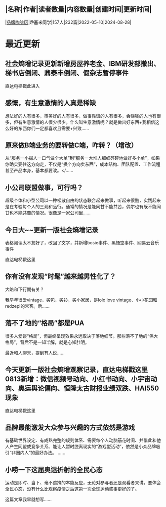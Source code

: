 |名称|作者|读者数量|内容数量|创建时间|更新时间|
---
|[品牌咖啡因](https://xiaobot.net/p/Brandaffeine?refer=0b133df9-27dc-423b-8101-639049001c13)|@塞米同学|157人|232篇|2022-05-10|2024-08-28|

# 最近更新
## 社会熵增记录更新新增房屋养老金、IBM研发部撤出、梯书店倒闭、鼎泰丰倒闭、假杂志暂停事件

直达电梯戳此进入

## 感慨，有生意激情的人真是稀缺
想法好的人有很多，审美好的人有很多，做事靠谱的人有很多，会赚钱的人也有很多，但有生意激情的人很少很少。什么叫生意激情呢？就是做出好东西+我相信这么好的东西你们一定都喜欢且需要+兴致......
## 原来做B端业务的要转做C端，咋转？（增改）
从“服务一小撮人一口气做个大单”到“服务一大堆人细细碎碎地做好多小单”，如果你确实要往这方向走，不仅是“换个方向卖东西”，成本结构、团队配置、工作流程甚至产品本身，基本都要改。</......
## 小公司联盟做事，可行吗？
超级个体和小型公司以一种松散自由的状态联合起来做事，听起来很酷，实践起来是在考验每个人的三观和品行。通常的情况是能同甘不能共苦，偶尔也有既不能同甘也不能共苦的情况。很像是一家公司里......
## 今日大~~更新一版社会熵增记录
表格阅读太不友好了，改回了文字，并新增bosie事件、黑悟空事件、网易云音乐事件

直达电梯戳这里

## 你有没有发现“时髦”越来越男性化了？
大略和下行期有关？


我早年很爱vintage，买包，买衫，买小家居，是lolo love vintage、小小花园和redzepi的常客。后......
## 落不了地的“格局”都是PUA
很多人爱谈“格局”，但最终呈现效果永远取决于落地细节。那些落不了地的“伟大格局”，背后不是一知半解，就是心知肚明。


最近和人聊天，提到有人说......
## 今天更新一版社会熵增观察记录，直达电梯戳这里0813新增：微信视频号动向、小红书动向、小宇宙动向、奥运舆论偏向、恒隆太古财报业绩双跌、HAI550现象

直达电梯戳这里

## 品牌最能激发大众参与兴趣的方式依然是游戏
有基础世界设定、有成熟完整的规则体系、需要每个人动脑筋花时间、并借此和他人产生同盟或竞争关系、能让人暂时脱离现实的“游戏型活动”，依然是小众品牌吸引“非圈内人”的最好办法。
......
## 小唠一下这届奥运折射的全民心态
运动是即时、当下、毫不遮掩的本能反应，无论对参与者还是观看者来讲。要体会全民心态，没有什么比观察疫情之后这第一次全球运动盛事更好的了。

这篇文章我早就想写......

